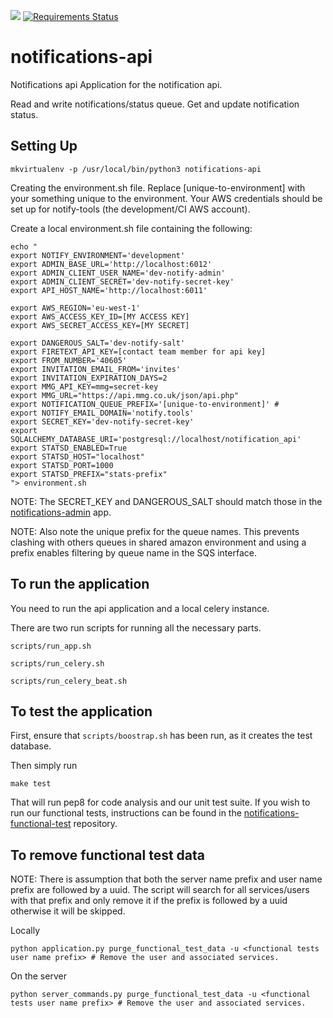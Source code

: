 ![](https://travis-ci.org/alphagov/notifications-api.svg)
[![Requirements Status](https://requires.io/github/alphagov/notifications-api/requirements.svg?branch=master)](https://requires.io/github/alphagov/notifications-api/requirements/?branch=master)

# notifications-api
Notifications api
Application for the notification api.

Read and write notifications/status queue.
Get and update notification status.

## Setting Up

```
mkvirtualenv -p /usr/local/bin/python3 notifications-api
```

Creating the environment.sh file. Replace [unique-to-environment] with your something unique to the environment. Your AWS credentials should be set up for notify-tools (the development/CI AWS account).

Create a local environment.sh file containing the following:

```
echo "
export NOTIFY_ENVIRONMENT='development'
export ADMIN_BASE_URL='http://localhost:6012'
export ADMIN_CLIENT_USER_NAME='dev-notify-admin'
export ADMIN_CLIENT_SECRET='dev-notify-secret-key'
export API_HOST_NAME='http://localhost:6011'

export AWS_REGION='eu-west-1'
export AWS_ACCESS_KEY_ID=[MY ACCESS KEY]
export AWS_SECRET_ACCESS_KEY=[MY SECRET]

export DANGEROUS_SALT='dev-notify-salt'
export FIRETEXT_API_KEY=[contact team member for api key]
export FROM_NUMBER='40605'
export INVITATION_EMAIL_FROM='invites'
export INVITATION_EXPIRATION_DAYS=2
export MMG_API_KEY=mmg=secret-key
export MMG_URL="https://api.mmg.co.uk/json/api.php"
export NOTIFICATION_QUEUE_PREFIX='[unique-to-environment]' #
export NOTIFY_EMAIL_DOMAIN='notify.tools'
export SECRET_KEY='dev-notify-secret-key'
export SQLALCHEMY_DATABASE_URI='postgresql://localhost/notification_api'
export STATSD_ENABLED=True
export STATSD_HOST="localhost"
export STATSD_PORT=1000
export STATSD_PREFIX="stats-prefix"
"> environment.sh
```

NOTE: The SECRET_KEY and DANGEROUS_SALT should match those in the [notifications-admin](https://github.com/alphagov/notifications-admin) app.

NOTE:  Also note the  unique prefix for the queue names. This prevents clashing with others queues in shared amazon environment and using a prefix enables filtering by queue name in the SQS interface.



##  To run the application

You need to run the api application and a local celery instance.

There are two run scripts for running all the necessary parts.

```
scripts/run_app.sh
```

```
scripts/run_celery.sh
```

```
scripts/run_celery_beat.sh
```



##  To test the application

First, ensure that `scripts/boostrap.sh` has been run, as it creates the test database.

Then simply run

```
make test
```

That will run pep8 for code analysis and our unit test suite. If you wish to run our functional tests, instructions can be found in the
[notifications-functional-test](https://github.com/alphagov/notifications-functional-test) repository.



## To remove functional test data

NOTE: There is assumption that both the server name prefix and user name prefix are followed by a uuid.
The script will search for all services/users with that prefix and only remove it if the prefix is followed by a uuid otherwise it will be skipped.

Locally
```
python application.py purge_functional_test_data -u <functional tests user name prefix> # Remove the user and associated services.
```

On the server
```
python server_commands.py purge_functional_test_data -u <functional tests user name prefix> # Remove the user and associated services.
```
